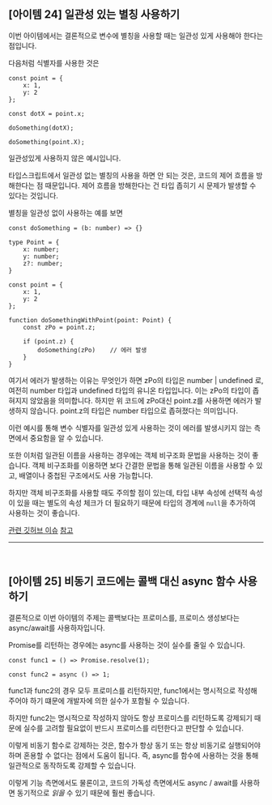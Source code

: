 ## [아이템 24] 일관성 있는 별칭 사용하기

이번 아이템에서는 결론적으로 변수에 별칭을 사용할 때는 일관성 있게 사용해야 한다는 점입니다.

다음처럼 식별자를 사용한 것은

```
const point = {
    x: 1,
    y: 2
};

const dotX = point.x;

doSomething(dotX);

doSomething(point.X);
```

일관성있게 사용하지 않은 예시입니다.

타입스크립트에서 일관성 없는 별칭의 사용을 하면 안 되는 것은, 코드의 제어 흐름을 방해한다는 점 때문입니다. 제어 흐름을 방해한다는 건 타입 좁히기 시 문제가 발생할 수 있다는 것입니다.

별칭을 일관성 없이 사용하는 예를 보면

```
const doSomething = (b: number) => {}

type Point = {
    x: number;
    y: number;
    z?: number;
}

const point = {
    x: 1,
    y: 2
};

function doSomethingWithPoint(point: Point) {
    const zPo = point.z;

    if (point.z) {
        doSomething(zPo)    // 에러 발생
    }
}
```

여기서 에러가 발생하는 이유는 무엇인가 하면
zPo의 타입은 number | undefined 로, 여전히 number 타입과 undefined 타입의 유니온 타입입니다. 이는 zPo의 타입이 좁혀지지 않았음을 의미합니다.
하지만 위 코드에 zPo대신 point.z를 사용하면 에러가 발생하지 않습니다. point.z의 타입은 number 타입으로 좁혀졌다는 의미입니다.

이런 예시를 통해 변수 식별자를 일관성 있게 사용하는 것이 에러를 발생시키지 않는 측면에서 중요함을 알 수 있습니다.

또한 이처럼 일관된 이름을 사용하는 경우에는 객체 비구조화 문법을 사용하는 것이 좋습니다. 객체 비구조화를 이용하면 보다 간결한 문법을 통해 일관된 이름을 사용할 수 있고, 배열이나 중첩된 구조에서도 사용 가능합니다.

하지만 객체 비구조화를 사용할 때도 주의할 점이 있는데, 타입 내부 속성에 선택적 속성이 있을 때는 별도의 속성 체크가 더 필요하기 때문에 타입의 경계에 `null`을 추가하여 사용하는 것이 좋습니다.

[관련 깃허브 이슈](https://github.com/microsoft/TypeScript/issues/23613)
[참고](https://junghyunkim.tistory.com/entry/%EC%9D%B4%ED%8E%99%ED%8B%B0%EB%B8%8C-%ED%83%80%EC%9E%85%EC%8A%A4%ED%81%AC%EB%A6%BD%ED%8A%B824-%EC%9D%BC%EA%B4%80%EC%84%B1-%EC%9E%88%EB%8A%94-%EB%B3%84%EC%B9%AD-%EC%82%AC%EC%9A%A9%ED%95%98%EA%B8%B0)

<hr />
<br />

## [아이템 25] 비동기 코드에는 콜백 대신 async 함수 사용하기

결론적으로 이번 아이템의 주제는 콜백보다는 프로미스를, 프로미스 생성보다는 async/await를 사용하자입니다.

Promise를 리턴하는 경우에는 async를 사용하는 것이 실수를 줄일 수 있습니다.

```
const func1 = () => Promise.resolve(1);

const func2 = async () => 1;
```

func1과 func2의 경우 모두 프로미스를 리턴하지만, func1에서는 명시적으로 작성해 주어야 하기 떄문에 개발자에 의한 실수가 포함될 수 있습니다.

하지만 func2는 명시적으로 작성하지 않아도 항상 프로미스를 리턴하도록 강제되기 때문에 실수를 고려할 필요없이 반드시 프로미스를 리턴한다고 판단할 수 있습니다.

이렇게 비동기 함수로 강제하는 것은, 함수가 항상 동기 또는 항상 비동기로 실행되어야 하며 혼용할 수 없다는 점에서 도움이 됩니다. 즉, async를 함수에 사용하는 것을 통해 일관적으로 동작하도록 강제할 수 있습니다.

이렇게 기능 측면에서도 물론이고, 코드의 가독성 측면에서도 async / await를 사용하면 동기적으로 _읽을_ 수 있기 때문에 훨씬 좋습니다.

